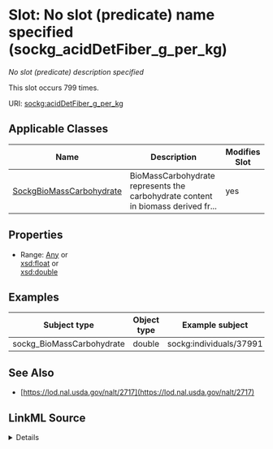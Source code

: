

# Slot: No slot (predicate) name specified (sockg_acidDetFiber_g_per_kg)


_No slot (predicate) description specified_






This slot occurs 799 times.


URI: [sockg:acidDetFiber_g_per_kg](https://idir.uta.edu/sockg-ontology/docs/acidDetFiber_g_per_kg)



<!-- no inheritance hierarchy -->





## Applicable Classes

| Name | Description | Modifies Slot |
| --- | --- | --- |
| [SockgBioMassCarbohydrate](../classes/SockgBioMassCarbohydrate.md) | BioMassCarbohydrate represents the carbohydrate content in biomass derived fr... |  yes  |







## Properties

* Range: [Any](../classes/Any.md)&nbsp;or&nbsp;<br />[xsd:float](http://www.w3.org/2001/XMLSchema#float)&nbsp;or&nbsp;<br />[xsd:double](http://www.w3.org/2001/XMLSchema#double)






## Examples

| Subject type | Object type | Example subject | Example object | Occurrences |
| --- | --- | --- | --- | --- |
| sockg_BioMassCarbohydrate | double | sockg:individuals/37991 | 378.0 | 799 |


## See Also

* [https://lod.nal.usda.gov/nalt/2717](https://lod.nal.usda.gov/nalt/2717)



## LinkML Source

<details>

```yaml
name: sockg_acidDetFiber_g_per_kg
annotations:
  count:
    tag: count
    value: 799
description: No slot (predicate) description specified
title: No slot (predicate) name specified
examples:
- object:
    example_object: '378.0'
    example_object_type: double
    example_predicate: sockg:acidDetFiber_g_per_kg
    example_subject: sockg:individuals/37991
    example_subject_type: sockg_BioMassCarbohydrate
from_schema: soc-kg
see_also:
- https://lod.nal.usda.gov/nalt/2717
rank: 1000
domain: sockg_BioMassCarbohydrate
slot_uri: sockg:acidDetFiber_g_per_kg
alias: sockg_acidDetFiber_g_per_kg
domain_of:
- sockg_BioMassCarbohydrate
range: Any
any_of:
- range: float
- range: double

```
</details>